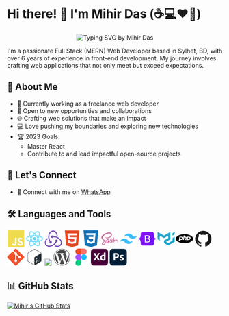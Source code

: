 # Hi there! 👋 I'm Mihir Das (☕💻❤️‍🔥)

<p align="center">
  <img src="https://media.giphy.com/media/hvRJCLFzcasrR4ia7z/giphy.gif" width="300" alt="Typing SVG by Mihir Das"/>
</p>

I'm a passionate Full Stack (MERN) Web Developer based in Sylhet, BD, with over 6 years of experience in front-end development. My journey involves crafting web applications that not only meet but exceed expectations.

## 🚀 About Me

- 🔭 Currently working as a freelance web developer
- 💼 Open to new opportunities and collaborations
- 🌐 Crafting web solutions that make an impact
- 💻 Love pushing my boundaries and exploring new technologies
- 🏆 2023 Goals:
  - Master React
  - Contribute to and lead impactful open-source projects

## 🤝 Let's Connect

- 💬 Connect with me on [WhatsApp](https://wa.me/+8801740623262)

## 🛠️ Languages and Tools

<code><img height="40" src="https://github.com/devicons/devicon/blob/master/icons/javascript/javascript-plain.svg"></code>
<code><img height="40" src="https://github.com/devicons/devicon/blob/master/icons/react/react-original.svg"></code>
<code><img height="40" src="https://github.com/devicons/devicon/blob/master/icons/redux/redux-original.svg"></code>
<code><img height="40" src="https://github.com/devicons/devicon/blob/master/icons/html5/html5-plain.svg"></code>
<code><img height="40" src="https://github.com/devicons/devicon/blob/master/icons/css3/css3-plain.svg"></code>
<code><img height="40" src="https://github.com/devicons/devicon/blob/master/icons/sass/sass-original.svg"></code>
<code><img height="40" src="https://github.com/devicons/devicon/blob/master/icons/tailwindcss/tailwindcss-plain.svg"></code>
<code><img height="40" src="https://github.com/devicons/devicon/blob/master/icons/bootstrap/bootstrap-original.svg"></code>
<code><img height="40" src="https://github.com/devicons/devicon/blob/master/icons/materialui/materialui-plain.svg"></code>
<code><img height="40" src="https://github.com/devicons/devicon/blob/master/icons/php/php-plain.svg"></code>
<code><img height="40" src="https://github.com/devicons/devicon/blob/master/icons/github/github-original.svg"></code>
<code><img height="40" src="https://github.com/devicons/devicon/blob/master/icons/git/git-plain.svg"></code>
<code><img height="40" src="https://github.com/devicons/devicon/blob/master/icons/bash/bash-original.svg"></code>
<code><img height="40" src="https://upload.wikimedia.org/wikipedia/commons/thumb/9/9a/Visual_Studio_Code_1.35_icon.svg/1024px-Visual_Studio_Code_1.35_icon.svg.png"></code>
<code><img height="40" src="https://github.com/devicons/devicon/blob/master/icons/wordpress/wordpress-plain.svg"></code>
<code><img height="40" src="https://github.com/devicons/devicon/blob/master/icons/figma/figma-original.svg"></code>
<code><img height="40" src="https://github.com/devicons/devicon/blob/master/icons/xd/xd-plain.svg"></code>
<code><img height="40" src="https://github.com/devicons/devicon/blob/master/icons/photoshop/photoshop-plain.svg"></code>

## 📊 GitHub Stats

[![Mihir's GitHub Stats](https://github-readme-stats.vercel.app/api?username=the-mihir&show_icons=true&hide=contribs,prs&theme=radical)](https://github.com/anuraghazra/github-readme-stats)
